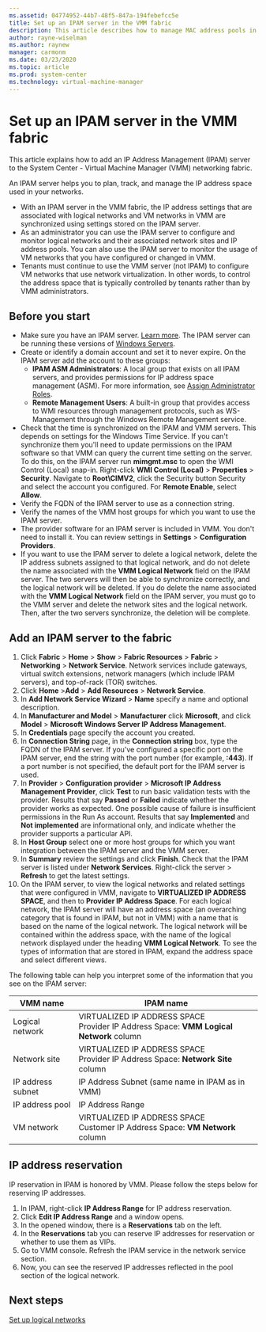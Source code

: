 ```yaml
---
ms.assetid: 04774952-44b7-48f5-847a-194febefcc5e
title: Set up an IPAM server in the VMM fabric
description: This article describes how to manage MAC address pools in the VMM fabric
author: rayne-wiselman
ms.author: raynew
manager: carmonm
ms.date: 03/23/2020
ms.topic: article
ms.prod: system-center
ms.technology: virtual-machine-manager
---
```

# Set up an IPAM server in the VMM fabric



This article explains how to add an IP Address Management (IPAM) server to the System Center - Virtual Machine Manager (VMM) networking fabric.


An IPAM server helps you to plan, track, and manage the IP address space used in your networks.

- With an IPAM server in the VMM fabric, the IP address settings that are associated with logical networks and VM networks in VMM are synchronized using settings stored on the IPAM server.
- As an administrator you can use the IPAM server to configure and monitor logical networks and their associated network sites and IP address pools. You can also use the IPAM server to monitor the usage of VM networks that you have configured or changed in VMM.
- Tenants must continue to use the VMM server (not IPAM) to configure VM networks that use network virtualization.  In other words, to control the address space that is typically controlled by tenants rather than by VMM administrators.

## Before you start

- Make sure you have an IPAM server. [Learn more](https://technet.microsoft.com/library/hh831353.aspx?f=255&MSPPError=-2147217396). The IPAM server can be running these versions of [Windows Servers](system-requirements.md).
- Create or identify a domain account and set it to never expire. On the IPAM server add the account to these groups:
	- **IPAM ASM Administrators**: A local group that exists on all IPAM servers, and provides permissions for IP address space management (ASM). For more information, see [Assign Administrator Roles](https://technet.microsoft.com/library/jj878348.aspx).
	- **Remote Management Users**: A built-in group that provides access to WMI resources through management protocols, such as WS-Management through the Windows Remote Management service.
- Check that the time is synchronized on the IPAM and VMM servers. This depends on settings for the Windows Time Service. If you can't synchronize them you'll need to update permissions on the IPAM software so that VMM can query the current time setting on the server. To do this, on the IPAM server run **mimgmt.msc** to open the WMI Control (Local) snap-in. Right-click **WMI Control (Local)** > **Properties** > **Security**. Navigate to **Root\CIMV2**, click the Security button Security and select the account you configured. For **Remote Enable**, select **Allow**.
- Verify the FQDN of the IPAM server to use as a connection string.
- Verify the names of the VMM host groups for which you want to use the IPAM server.
- The provider software for an IPAM server is included in VMM. You don't need to install it. You can review settings in **Settings** > **Configuration Providers**.
- If you want to use the IPAM server to delete a logical network, delete the IP address subnets assigned to that logical network, and do not delete the name associated with the **VMM Logical Network** field on the IPAM server. The two servers will then be able to synchronize correctly, and the logical network will be deleted. If you do delete the name associated with the **VMM Logical Network** field on the IPAM server,  you must go to the VMM server and delete the network sites and the logical network. Then, after the two servers synchronize, the deletion will be complete.


## Add an IPAM server to the fabric

1. Click **Fabric** > **Home** > **Show** > **Fabric Resources** > **Fabric** > **Networking** > **Network Service**. Network services include gateways, virtual switch extensions, network managers (which include IPAM servers), and top-of-rack (TOR) switches.
2. Click **Home** >**Add** > **Add Resources** > **Network Service**.
3. In **Add Network Service Wizard** > **Name** specify a name and optional description.
4. In **Manufacturer and Model** > **Manufacturer** click **Microsoft**, and click **Model** > **Microsoft Windows Server IP Address Management**.
5. In **Credentials** page specify the account you created.
6. In **Connection String** page, in the **Connection string** box, type the FQDN of the IPAM server. If you've configured a specific port on the IPAM server, end the string with the port number (for example, **:443**). If a port number is not specified, the default port for the IPAM server is used.
7. In **Provider** > **Configuration provider** > **Microsoft IP Address Management Provider**, click **Test** to run basic validation tests with the provider. Results that say **Passed** or **Failed** indicate whether the provider works as expected. One possible cause of failure is insufficient permissions in the Run As account. Results that say **Implemented** and **Not implemented** are informational only, and indicate whether the provider supports a particular API.
8. In **Host Group** select one or more host groups for which you want integration between the IPAM server and the VMM server.
9. In **Summary**  review the  settings and click **Finish**. Check that the IPAM server is listed under **Network Services**. Right-click the server > **Refresh** to get the latest settings.
10. On the IPAM server, to view the logical networks and related settings that were configured in VMM, navigate to **VIRTUALIZED IP ADDRESS SPACE**, and then to **Provider IP Address Space**. For each logical network, the IPAM server will have an address space (an overarching category that is found in IPAM, but not in VMM) with a name that is based on the name of the logical network. The logical network will be contained within the address space, with the name of the logical network displayed under the heading **VMM Logical Network**. To see the types of information that are stored in IPAM, expand the address space and select different views.

The following table can help you interpret some of the information that you see on the IPAM server:

**VMM name** | **IPAM name**
--- | ---
Logical network | VIRTUALIZED IP ADDRESS SPACE<br /> Provider IP Address Space: **VMM Logical Network** column
Network site | VIRTUALIZED IP ADDRESS SPACE<br /> Provider IP Address Space: **Network Site** column
IP address subnet |IP Address Subnet (same name in IPAM as in VMM)
IP address pool |IP Address Range
VM network | VIRTUALIZED IP ADDRESS SPACE<br /> Customer IP Address Space: **VM Network** column

## IP address reservation

IP reservation in IPAM is honored by VMM. Please follow the steps below for reserving IP addresses.

1. In IPAM, right-click **IP Address Range** for IP address reservation.
2. Click **Edit IP Address Range** and a window opens.
3. In the opened window, there is a **Reservations** tab on the left.
3. In the **Reservations** tab you can reserve IP addresses for reservation or whether to use them as VIPs.
4. Go to VMM console. Refresh the IPAM service in the network service section.
5. Now, you can see the reserved IP addresses reflected in the pool section of the logical network.

## Next steps

[Set up logical networks](network-logical.md)

